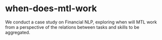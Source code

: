 # when-does-mtl-work
We conduct a case study on Financial NLP, exploring when will MTL work from a perspective of the relations between tasks and skills to be aggregated.
